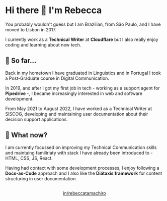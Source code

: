 # Hi there 👋 I'm Rebecca 

You probably wouldn't guess but I am Brazilian, from São Paulo, and I have moved to Lisbon in 2017.

I currently work as a **Technical Writer** at **Cloudflare** but I also really enjoy coding and learning about new tech.

## :rocket: So far...

Back in my hometown I have graduated in Linguistics and in Portugal I took a Post-Graduate course in Digital Communication.

In 2019, and after I got my first job in tech - working as a support agent for **Pipedrive** -, I became increasingly interested in web and software development.

From May 2021 to August 2022, I have worked as a Technical Writer at SISCOG, developing and maintaining user documentation about their decision support applications.

## :round_pushpin: What now?

I am currently focussed on improving my Technical Communication skills and maintaing familiriaty with stack I have already been introduced to - HTML, CSS, JS, React.

Having had contact with some development processes, I enjoy following a **Docs-as-Code** approach and I also like the **Diátaxis framework** for content structuring in user documentation.

##
<p align="center"> 
  <a href="https://www.linkedin.com/in/rebeccatamachiro" target="_blank">in/rebeccatamachiro</a>
</p>

<!--
## :speech_balloon: Let's get in touch!

If you're interested, feel free to check my repos, respective websites and Trello boards and let me know what you think.

Also, if you have any projects where some help with the docs could come in handy, do not hesitate to reach out!

- rebecca2t@gmail.com
- /in/rebeccatamachiro/

**RebeccaTamachiro/RebeccaTamachiro** is a ✨ _special_ ✨ repository because its `README.md` (this file) appears on your GitHub profile.

Here are some ideas to get you started:

- 🔭 I’m currently working on ...
- 🌱 I’m currently learning ...
- 👯 I’m looking to collaborate on ...
- 🤔 I’m looking for help with ...
- 💬 Ask me about ...
- 📫 How to reach me: ...
- 😄 Pronouns: ...
- ⚡ Fun fact: ...
-->
